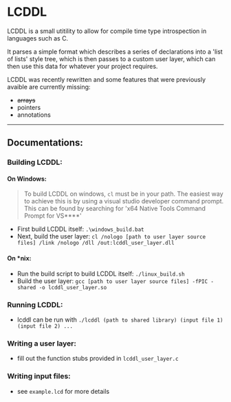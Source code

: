 # LCDDL

LCDDL is a small utitility to allow for compile time type introspection in languages such as C.

It parses a simple format which describes a series of declarations into a 'list of lists' style tree, which is then passes to a custom user layer, which can then use this data for whatever your project requires.  

LCDDL was recently rewritten and some features that were previously avaible are currently missing:
* ~~arrays~~
* pointers
* annotations

---

## Documentations:
### Building LCDDL:
#### On Windows:
> To build LCDDL on windows, `cl` must be in your path. The easiest way to achieve this is by using a visual studio developer command prompt. This can be found by searching for 'x64 Native Tools Command Prompt for VS\*\*\*\*'
* First build LCDDL itself: `.\windows_build.bat`
* Next, build the user layer: `cl /nologo [path to user layer source files] /link /nologo /dll /out:lcddl_user_layer.dll`
#### On \*nix:
* Run the build script to build LCDDL itself: `./linux_build.sh`
* Build the user layer: `gcc [path to user layer source files] -fPIC -shared -o lcddl_user_layer.so`
### Running LCDDL:
* lcddl can be run with `./lcddl (path to shared library) (input file 1) (input file 2) ...`
### Writing a user layer:
* fill out the function stubs provided in `lcddl_user_layer.c`
### Writing input files:
* see `example.lcd` for more details

